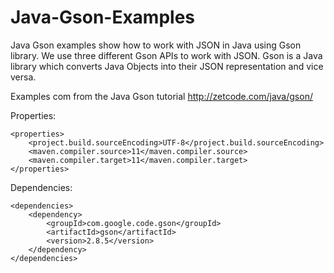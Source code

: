 # Java-Gson-Examples
Java Gson examples show how to work with JSON in Java using Gson library. 
We use three different Gson APIs to work with JSON. Gson is a Java library which converts Java Objects 
into their JSON representation and vice versa.

Examples com from the Java Gson tutorial
http://zetcode.com/java/gson/


Properties:

```
<properties>
    <project.build.sourceEncoding>UTF-8</project.build.sourceEncoding>
    <maven.compiler.source>11</maven.compiler.source>
    <maven.compiler.target>11</maven.compiler.target>
</properties>
```


Dependencies:

```
<dependencies>
    <dependency>
        <groupId>com.google.code.gson</groupId>
        <artifactId>gson</artifactId>
        <version>2.8.5</version>
    </dependency>
</dependencies>
```
